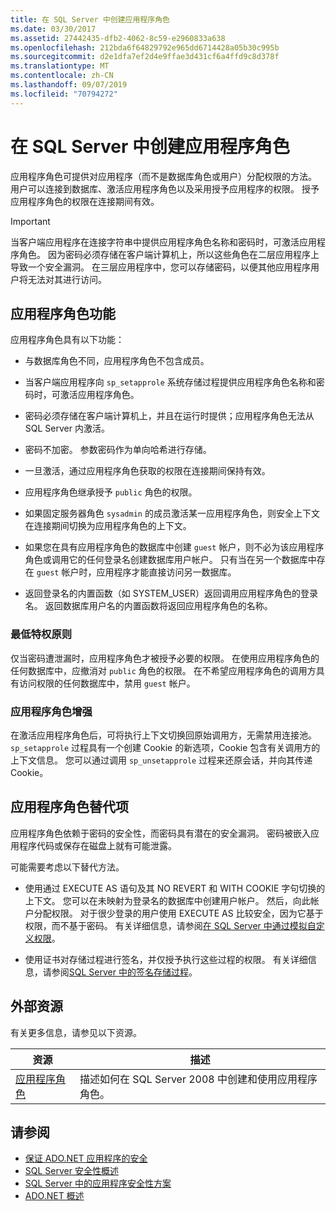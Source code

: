 ```yaml
---
title: 在 SQL Server 中创建应用程序角色
ms.date: 03/30/2017
ms.assetid: 27442435-dfb2-4062-8c59-e2960833a638
ms.openlocfilehash: 212bda6f64829792e965dd6714428a05b30c995b
ms.sourcegitcommit: d2e1dfa7ef2d4e9ffae3d431cf6a4ffd9c8d378f
ms.translationtype: MT
ms.contentlocale: zh-CN
ms.lasthandoff: 09/07/2019
ms.locfileid: "70794272"
---
```

# <a name="creating-application-roles-in-sql-server"></a>在 SQL Server 中创建应用程序角色
应用程序角色可提供对应用程序（而不是数据库角色或用户）分配权限的方法。 用户可以连接到数据库、激活应用程序角色以及采用授予应用程序的权限。 授予应用程序角色的权限在连接期间有效。  
  
> [!IMPORTANT]
> 当客户端应用程序在连接字符串中提供应用程序角色名称和密码时，可激活应用程序角色。 因为密码必须存储在客户端计算机上，所以这些角色在二层应用程序上导致一个安全漏洞。 在三层应用程序中，您可以存储密码，以便其他应用程序用户将无法对其进行访问。  
  
## <a name="application-role-features"></a>应用程序角色功能  
 应用程序角色具有以下功能：  
  
- 与数据库角色不同，应用程序角色不包含成员。  
  
- 当客户端应用程序向 `sp_setapprole` 系统存储过程提供应用程序角色名称和密码时，可激活应用程序角色。  
  
- 密码必须存储在客户端计算机上，并且在运行时提供；应用程序角色无法从 SQL Server 内激活。  
  
- 密码不加密。 参数密码作为单向哈希进行存储。  
  
- 一旦激活，通过应用程序角色获取的权限在连接期间保持有效。  
  
- 应用程序角色继承授予 `public` 角色的权限。  
  
- 如果固定服务器角色 `sysadmin` 的成员激活某一应用程序角色，则安全上下文在连接期间切换为应用程序角色的上下文。  
  
- 如果您在具有应用程序角色的数据库中创建 `guest` 帐户，则不必为该应用程序角色或调用它的任何登录名创建数据库用户帐户。 只有当在另一个数据库中存在 `guest` 帐户时，应用程序才能直接访问另一数据库。  
  
- 返回登录名的内置函数（如 SYSTEM_USER）返回调用应用程序角色的登录名。 返回数据库用户名的内置函数将返回应用程序角色的名称。  
  
### <a name="the-principle-of-least-privilege"></a>最低特权原则  
 仅当密码遭泄漏时，应用程序角色才被授予必要的权限。 在使用应用程序角色的任何数据库中，应撤消对 `public` 角色的权限。 在不希望应用程序角色的调用方具有访问权限的任何数据库中，禁用 `guest` 帐户。  
  
### <a name="application-role-enhancements"></a>应用程序角色增强  
 在激活应用程序角色后，可将执行上下文切换回原始调用方，无需禁用连接池。 `sp_setapprole` 过程具有一个创建 Cookie 的新选项，Cookie 包含有关调用方的上下文信息。 您可以通过调用 `sp_unsetapprole` 过程来还原会话，并向其传递 Cookie。  
  
## <a name="application-role-alternatives"></a>应用程序角色替代项  
 应用程序角色依赖于密码的安全性，而密码具有潜在的安全漏洞。 密码被嵌入应用程序代码或保存在磁盘上就有可能泄露。  
  
 可能需要考虑以下替代方法。  
  
- 使用通过 EXECUTE AS 语句及其 NO REVERT 和 WITH COOKIE 字句切换的上下文。 您可以在未映射为登录名的数据库中创建用户帐户。 然后，向此帐户分配权限。 对于很少登录的用户使用 EXECUTE AS 比较安全，因为它基于权限，而不基于密码。 有关详细信息，请参阅[在 SQL Server 中通过模拟自定义权限](customizing-permissions-with-impersonation-in-sql-server.md)。  
  
- 使用证书对存储过程进行签名，并仅授予执行这些过程的权限。 有关详细信息，请参阅[SQL Server 中的签名存储过程](signing-stored-procedures-in-sql-server.md)。  
  
## <a name="external-resources"></a>外部资源  
 有关更多信息，请参见以下资源。  
  
|资源|描述|  
|--------------|-----------------|  
|[应用程序角色](/sql/relational-databases/security/authentication-access/application-roles)|描述如何在 SQL Server 2008 中创建和使用应用程序角色。|  
  
## <a name="see-also"></a>请参阅

- [保证 ADO.NET 应用程序的安全](../securing-ado-net-applications.md)
- [SQL Server 安全性概述](overview-of-sql-server-security.md)
- [SQL Server 中的应用程序安全性方案](application-security-scenarios-in-sql-server.md)
- [ADO.NET 概述](../ado-net-overview.md)

